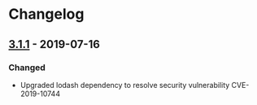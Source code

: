 # Changelog

## [3.1.1] - 2019-07-16
### Changed
- Upgraded lodash dependency to resolve security vulnerability CVE-2019-10744

[3.1.1]: https://github.com/firebase/firebase-functions/compare/v3.1.0...v3.1.1